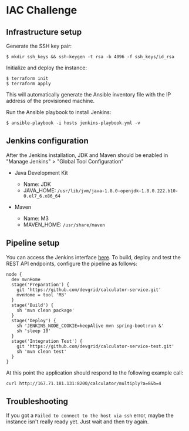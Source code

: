 # IAC Challenge

## Infrastructure setup

Generate the SSH key pair:

```
$ mkdir ssh_keys && ssh-keygen -t rsa -b 4096 -f ssh_keys/id_rsa
```

Initialize and deploy the instance:

```
$ terraform init
$ terraform apply
```

This will automatically generate the Ansible inventory file with the IP address of the provisioned machine.

Run the Ansible playbook to install Jenkins:

```
$ ansible-playbook -i hosts jenkins-playbook.yml -v
```

## Jenkins configuration

After the Jenkins installation, JDK and Maven should be enabled in "Manage Jenkins" > "Global Tool Configuration"

  - Java Development Kit
    - Name: JDK
    - JAVA_HOME: `/usr/lib/jvm/java-1.8.0-openjdk-1.8.0.222.b10-0.el7_6.x86_64`

  - Maven
    - Name: M3
    - MAVEN_HOME: `/usr/share/maven`

## Pipeline setup

You can access the Jenkins interface [here](http://167.71.181.131:8080). To build, deploy and test the REST API endpoints, configure the pipeline as follows:

```
node {
  dev mvnHome
  stage('Preparation') {
    git 'https://github.com/devgrid/calculator-service.git'
    mvnHome = tool 'M3'
  }
  stage('Build') {
    sh 'mvn clean package'
  }
  stage('Deploy') {
    sh 'JENKINS_NODE_COOKIE=keepAlive mvn spring-boot:run &'
    sh 'sleep 10'
  }
  stage('Integration Test') {
    git 'https://github.com/devgrid/calculator-service-test.git'
    sh 'mvn clean test'
  }
}
```

At this point the application should respond to the following example call:

```
curl http://167.71.181.131:8200/calculator/multiply?a=8&b=4
```

## Troubleshooting

If you got a `Failed to connect to the host via ssh` error, maybe the instance isn't really
ready yet. Just wait and then try again.
